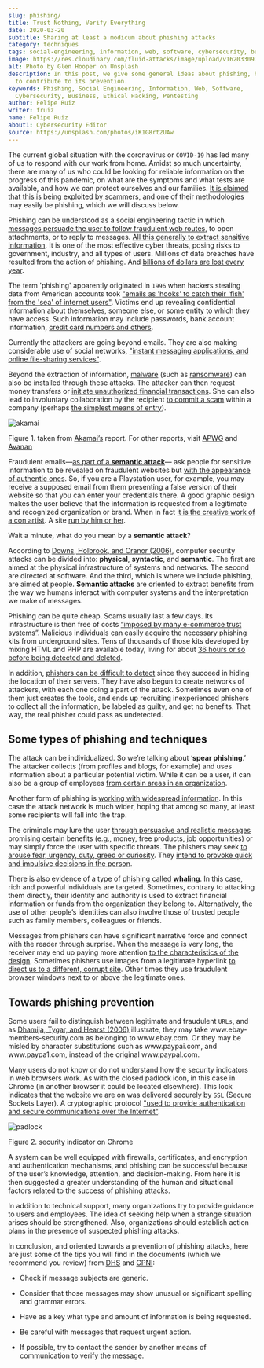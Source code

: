 ```yaml
---
slug: phishing/
title: Trust Nothing, Verify Everything
date: 2020-03-20
subtitle: Sharing at least a modicum about phishing attacks
category: techniques
tags: social-engineering, information, web, software, cybersecurity, business
image: https://res.cloudinary.com/fluid-attacks/image/upload/v1620330974/blog/phishing/cover_tl6uyf.webp
alt: Photo by Glen Hooper on Unsplash
description: In this post, we give some general ideas about phishing, hoping
  to contribute to its prevention.
keywords: Phishing, Social Engineering, Information, Web, Software,
  Cybersecurity, Business, Ethical Hacking, Pentesting
author: Felipe Ruiz
writer: fruiz
name: Felipe Ruiz
about1: Cybersecurity Editor
source: https://unsplash.com/photos/iK1G8rt2UAw
---
```


The current global situation with the coronavirus or `COVID-19` has led
many of us to respond with our work from home. Amidst so much
uncertainty, there are many of us who could be looking for reliable
information on the progress of this pandemic, on what are the symptoms
and what tests are available, and how we can protect ourselves and our
families. [It is claimed that this is being exploited by
scammers](https://time.com/5806518/covid-19-scams/), and one of their
methodologies may easily be phishing, which we will discuss below.

Phishing can be understood as a social engineering tactic in which
[messages persuade the user to follow fraudulent web
routes](https://www.cpni.gov.uk/system/files/documents/63/b4/Phishing_Attacks_Defending_Your_Organisation.pdf),
to open attachments, or to reply to messages. [All this generally to
extract sensitive
information](https://www.dhs.gov/sites/default/files/publications/2018_AEP_Vulnerabilities_of_Healthcare_IT_Systems.pdf).
It is one of the most effective cyber threats, posing risks to
government, industry, and all types of users. Millions of data breaches
have resulted from the action of phishing. And [billions of dollars are
lost every
year](https://arxiv.org/ftp/arxiv/papers/1908/1908.05897.pdf).

The term 'phishing' apparently originated in `1996` when hackers
stealing data from American accounts took ["emails as 'hooks' to catch
their 'fish' from the 'sea' of internet
users"](https://arxiv.org/ftp/arxiv/papers/1908/1908.05897.pdf). Victims
end up revealing confidential information about themselves, someone
else, or some entity to which they have access. Such information may
include passwords, bank account information, [credit card numbers and
others](https://www.researchgate.net/publication/221166492_Decision_strategies_and_susceptibility_to_phishing).

Currently the attackers are going beyond emails. They are also making
considerable use of social networks, ["instant messaging applications,
and online file-sharing
services"](https://www.akamai.com/us/en/multimedia/documents/white-paper/phishing-is-no-longer-just-email-its-social-white-paper.pdf).

Beyond the extraction of information,
[malware](https://www.cpni.gov.uk/system/files/documents/63/b4/Phishing_Attacks_Defending_Your_Organisation.pdf)
(such as [ransomware](../ransomware/)) can also be installed through
these attacks. The attacker can then request money transfers or
[initiate unauthorized financial
transactions](https://www.dhs.gov/sites/default/files/publications/2018_AEP_Vulnerabilities_of_Healthcare_IT_Systems.pdf).
She can also lead to involuntary collaboration by the recipient [to
commit a
scam](https://www.researchgate.net/publication/221166492_Decision_strategies_and_susceptibility_to_phishing)
within a company (perhaps [the simplest means of
entry](https://www.akamai.com/us/en/multimedia/documents/white-paper/phishing-is-no-longer-just-email-its-social-white-paper.pdf)).

<div class="imgblock">

![akamai](https://res.cloudinary.com/fluid-attacks/image/upload/v1620330973/blog/phishing/akamai_zm7nm9.webp)

<div class="title">

Figure 1. taken from [Akamai’s](https://www.akamai.com/us/en/multimedia/documents/white-paper/phishing-is-no-longer-just-email-its-social-white-paper.pdf)
report. For other reports, visit
[APWG](https://docs.apwg.org/reports/apwg_trends_report_q4_2019.pdf) and
[Avanan](https://www.avanan.com/hubfs/2019-Global-Phish-Report.pdf)

</div>

</div>

Fraudulent emails—[as part of a **semantic
attack**](https://www.researchgate.net/publication/221166492_Decision_strategies_and_susceptibility_to_phishing)—
ask people for sensitive information to be revealed on fraudulent
websites but [with the appearance of authentic
ones](http://citeseerx.ist.psu.edu/viewdoc/download?doi=10.1.1.73.5245&rep=rep1&type=pdf).
So, if you are a Playstation user, for example, you may receive a
supposed email from them presenting a false version of their website so
that you can enter your credentials there. A good graphic design makes
the user believe that the information is requested from a legitimate and
recognized organization or brand. When in fact [it is the creative work
of a con
artist](https://www.researchgate.net/publication/221166492_Decision_strategies_and_susceptibility_to_phishing).
A site [run by him or
her](https://www.dhs.gov/sites/default/files/publications/2018_AEP_Vulnerabilities_of_Healthcare_IT_Systems.pdf).

Wait a minute, what do you mean by a **semantic attack**?

According to [Downs, Holbrook, and Cranor
(2006)](https://www.researchgate.net/publication/221166492_Decision_strategies_and_susceptibility_to_phishing),
computer security attacks can be divided into: **physical**,
**syntactic**, and **semantic**. The first are aimed at the physical
infrastructure of systems and networks. The second are directed at
software. And the third, which is where we include phishing, are aimed
at people. **Semantic attacks** are oriented to extract benefits from
the way we humans interact with computer systems and the interpretation
we make of messages.

Phishing can be quite cheap. Scams usually last a few days. Its
infrastructure is then free of costs [“imposed by many e-commerce trust
systems”](http://citeseerx.ist.psu.edu/viewdoc/download?doi=10.1.1.73.5245&rep=rep1&type=pdf).
Malicious individuals can easily acquire the necessary phishing kits
from underground sites. Tens of thousands of those kits developed by
mixing HTML and PHP are available today, living for about [36 hours or
so before being detected and
deleted](https://www.akamai.com/us/en/multimedia/documents/white-paper/phishing-is-no-longer-just-email-its-social-white-paper.pdf).

In addition, [phishers can be difficult to
detect](https://www.researchgate.net/publication/322823383_Phishing_-_challenges_and_solutions)
since they succeed in hiding the location of their servers. They have
also begun to create networks of attackers, with each one doing a part
of the attack. Sometimes even one of them just creates the tools, and
ends up recruiting inexperienced phishers to collect all the
information, be labeled as guilty, and get no benefits. That way, the
real phisher could pass as undetected.

## Some types of phishing and techniques

The attack can be individualized. So we’re talking about ‘**spear
phishing**.’ The attacker collects (from profiles and blogs, for
example) and uses information about a particular potential victim. While
it can be a user, it can also be a group of employees [from certain
areas in an
organization](https://www.researchgate.net/publication/221166492_Decision_strategies_and_susceptibility_to_phishing).

Another form of phishing is [working with widespread
information](https://www.dhs.gov/sites/default/files/publications/2018_AEP_Vulnerabilities_of_Healthcare_IT_Systems.pdf).
In this case the attack network is much wider, hoping that among so
many, at least some recipients will fall into the trap.

The criminals may lure the user [through persuasive and realistic
messages](https://www.cpni.gov.uk/system/files/documents/63/b4/Phishing_Attacks_Defending_Your_Organisation.pdf)
promising certain benefits (e.g., money, free products, job
opportunities) or may simply force the user with specific threats. The
phishers may seek [to arouse fear, urgency, duty, greed or
curiosity](https://www.dhs.gov/sites/default/files/publications/2018_AEP_Vulnerabilities_of_Healthcare_IT_Systems.pdf).
They [intend to provoke quick and impulsive decisions in the
person](https://arxiv.org/ftp/arxiv/papers/1908/1908.05897.pdf).

There is also evidence of a type of [phishing called
**whaling**](https://www.dhs.gov/sites/default/files/publications/2018_AEP_Vulnerabilities_of_Healthcare_IT_Systems.pdf).
In this case, rich and powerful individuals are targeted. Sometimes,
contrary to attacking them directly, their identity and authority is
used to extract financial information or funds from the organization
they belong to. Alternatively, the use of other people’s identities can
also involve those of trusted people such as family members, colleagues
or friends.

Messages from phishers can have significant narrative force and connect
with the reader through surprise. When the message is very long, the
receiver may end up paying more attention [to the characteristics of the
design](http://citeseerx.ist.psu.edu/viewdoc/download?doi=10.1.1.73.5245&rep=rep1&type=pdf).
Sometimes phishers use images from a legitimate hyperlink [to direct us
to a different, corrupt
site](http://people.ischool.berkeley.edu/~tygar/papers/Phishing/why_phishing_works.pdf).
Other times they use fraudulent browser windows next to or above the
legitimate ones.

## Towards phishing prevention

Some users fail to distinguish between legitimate and fraudulent `URLs`,
and as [Dhamija, Tygar, and Hearst
(2006)](http://people.ischool.berkeley.edu/~tygar/papers/Phishing/why_phishing_works.pdf)
illustrate, they may take w<span>ww.ebay-members-security.com as belonging to
w<span>ww.ebay.com. Or they may be misled by character substitutions such as
w<span>ww.paypai.com, and w<span>ww.paypa1.com, instead of the original
w<span>ww.paypal.com.

Many users do not know or do not understand how the security indicators
in web browsers work. As with the closed padlock icon, in this case in
Chrome (in another browser it could be located elsewhere). This lock
indicates that the website we are on was delivered securely by `SSL`
(Secure Sockets Layer). A cryptographic protocol ["used to provide
authentication and secure communications over the
Internet"](http://people.ischool.berkeley.edu/~tygar/papers/Phishing/why_phishing_works.pdf).

<div class="imgblock">

![padlock](https://res.cloudinary.com/fluid-attacks/image/upload/v1620330972/blog/phishing/padlock_lsvfgs.webp)

<div class="title">

Figure 2. security indicator on Chrome

</div>

</div>

A system can be well equipped with firewalls, certificates, and
encryption and authentication mechanisms, and phishing can be successful
because of the user’s knowledge, attention, and decision-making. From
here it is then suggested a greater understanding of the human and
situational factors related to the success of phishing attacks.

In addition to technical support, many organizations try to provide
guidance to users and employees. The idea of seeking help when a strange
situation arises should be strengthened. Also, organizations should
establish action plans in the presence of suspected phishing attacks.

In conclusion, and oriented towards a prevention of phishing attacks,
here are just some of the tips you will find in the documents (which we
recommend you review) from
[DHS](https://www.dhs.gov/sites/default/files/publications/2018_AEP_Vulnerabilities_of_Healthcare_IT_Systems.pdf)
and
[CPNI](https://www.cpni.gov.uk/system/files/documents/63/b4/Phishing_Attacks_Defending_Your_Organisation.pdf):

- Check if message subjects are generic.

- Consider that those messages may show unusual or significant
  spelling and grammar errors.

- Have as a key what type and amount of information is being
  requested.

- Be careful with messages that request urgent action.

- If possible, try to contact the sender by another means of
  communication to verify the message.

